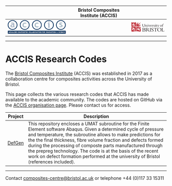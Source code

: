 
|  |        **Bristol Composites Institute (ACCIS)**        |  |
| -- | -- | -- |
| [![ACCIS Logo](img/accis_logo.png)](http://www.bristol.ac.uk/composites/) |                   | [![UoB Logo](img/uob.png)](http://www.bristol.ac.uk/) |

---

# ACCIS Research Codes

The [Bristol Composites Institute](http://www.bris.ac.uk/composites/) (ACCIS)
was established in 2017 as a collaboration centre for composites activities
across the University of Bristol.

This page collects the various research codes that ACCIS has made
available to the academic community. The codes are hosted on GitHub via
the [ACCIS organisation page](https://github.com/ACCIS). Please contact us
for access.

| Project | Description |
| --------- | ------------- |
| [DefGen](https://accis.github.io/DefGen/) | This repository encloses a UMAT subroutine for the Finite Element software Abaqus. Given a determined cycle of pressure and temperature, the subroutine allows to make predictions for the the final thickness, fibre volume fraction and defects formed during the processing of composte parts manufactured through the prepreg technology. The code is at the basis of the recent work on defect formation performed at the university of Bristol (references included). |

---

Contact <composites-centre@bristol.ac.uk> or telephone +44 (0)117 33 15311

